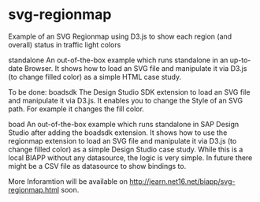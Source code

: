 # svg-regionmap
Example of an SVG Regionmap using D3.js to show each region (and overall) status in traffic light colors

standalone
An out-of-the-box example which runs standalone in an up-to-date Browser.
It shows how to load an SVG file and manipulate it via D3.js (to change filled color) as a simple HTML case study.

To be done:
boadsdk
The Design Studio SDK extension to load an SVG file and manipulate it via D3.js.
It enables you to change the Style of an SVG path. For example it changes the fill color.

boad
An out-of-the-box example which runs standalone in SAP Design Studio after adding the boadsdk extension.
It shows how to use the regionmap extension to load an SVG file and manipulate it via D3.js (to change filled color) as a simple Design Studio case study.
While this is a local BIAPP without any datasource, the logic is very simple. In future there might be a CSV file as datasource to show bindings to.

More Inforamtion will be available on http://jearn.net16.net/biapp/svg-regionmap.html soon.
